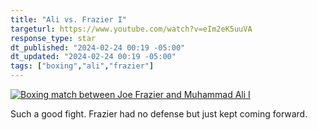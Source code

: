 ```yaml
---
title: "Ali vs. Frazier I"
targeturl: https://www.youtube.com/watch?v=eIm2eK5uuVA
response_type: star
dt_published: "2024-02-24 00:19 -05:00"
dt_updated: "2024-02-24 00:19 -05:00"
tags: ["boxing","ali","frazier"]
---
```


[![Boxing match between Joe Frazier and Muhammad Ali I](http://img.youtube.com/vi/eIm2eK5uuVA/0.jpg)](https://www.youtube.com/watch?v=eIm2eK5uuVA "Boxing match between Joe Frazier and Muhammad Ali I")

Such a good fight. Frazier had no defense but just kept coming forward. 